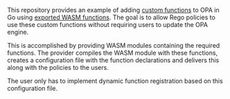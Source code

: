 This repository provides an example of adding [custom functions](https://www.openpolicyagent.org/docs/latest/extensions/#custom-built-in-functions-in-go) to OPA in Go using [exported WASM functions](https://developer.mozilla.org/en-US/docs/WebAssembly/Exported_functions). The goal is to allow Rego policies to use these custom functions without requiring users to update the OPA engine. 

This is accomplished by providing WASM modules containing the required functions. The provider compiles the WASM module with these functions, creates a configuration file with the function declarations and delivers this along with the policies to the users. 

The user only has to implement dynamic function registration based on this configuration file.
